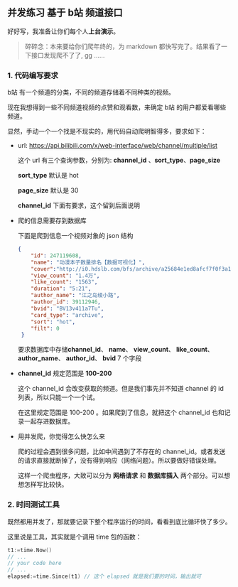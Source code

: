 ## 并发练习  基于 b站 频道接口

好好写，我准备让你们每个人**上台演示**。

> 碎碎念：本来要给你们爬年终的，为 markdown 都快写完了。结果看了一下接口发现爬不了了, gg ......

### 1. 代码编写要求

b站 有一个频道的分类，不同的频道存储着不同种类的视频。

现在我想得到一些不同频道视频的点赞和观看数，来确定 b站 的用户都爱看哪些频道。

显然，手动一个一个找是不现实的，用代码自动爬明智得多，要求如下：

* url: https://api.bilibili.com/x/web-interface/web/channel/multiple/list

  这个 url 有三个查询参数，分别为: **channel_id** 、**sort_type**、**page_size**

  **sort_type** 默认是 hot

  **page_size** 默认是 30

  **channel_id** 下面有要求，这个留到后面说明

* 爬的信息需要存到数据库

  下面是爬到信息一个视频对象的 json 结构

  ```json
  {
      "id": 247119608,
      "name": "动漫本子数量排名【数据可视化】",
      "cover":"http://i0.hdslb.com/bfs/archive/a25684e1ed8afcf7f0f3a160eac30fe2602ab6c6.jpg",
      "view_count": "1.4万",
      "like_count": "1563",
      "duration": "5:21",
      "author_name": "江之岛绫小路",
      "author_id": 39112946,
      "bvid": "BV13v411a7Tu",
      "card_type": "archive",
      "sort": "hot",
      "filt": 0
   }
  ```

  要求数据库中存储**channel_id**、 **name**、 **view_count**、  **like_count**、  **author_name**、  **author_id**、  **bvid**  7 个字段

* **channel_id** 规定范围是 **100-200**

  这个 channel_id 会改变获取的频道。但是我们事先并不知道 channel 的 id 列表，所以只能一个一个试。

  在这里规定范围是 100-200 。如果爬到了信息，就把这个 channel_id 也和记录一起存进数据库。

* 用并发爬，你觉得怎么快怎么来

  爬的过程会遇到很多问题，比如中间遇到了不存在的 channel_id。或者发送的请求直接就断掉了，没有得到响应（网络问题）。所以要做好错误处理。

  这样一个爬虫程序，大致可以分为 **网络请求** 和 **数据库插入** 两个部分。可以想想怎样写比较快。

### 2. 时间测试工具

既然都用并发了，那就要记录下整个程序运行的时间，看看到底比循环快了多少。

这里说是工具，其实就是个调用 time 包的函数：

```go
t1:=time.Now()
// ...
// your code here
// ...
elapsed:=time.Since(t1) // 这个 elapsed 就是我们要的时间，输出就可
```

